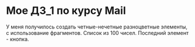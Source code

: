 # Мое ДЗ_1 по курсу Mail
У меня получилось создать четные-нечетные разноцветные элементы, с использование фрагментов. Список из 100 чисел. Последний элемент - кнопка.
